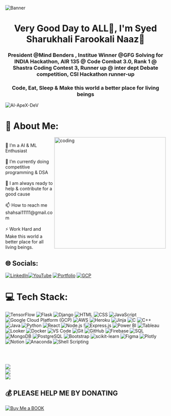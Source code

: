 ![Banner](https://i.postimg.cc/tgVyfypV/image.png)

<h1 align="center">Very Good Day to ALL🙌, I'm Syed Sharukhali Farookali Naaz💫</h1>
<h3 align="center">President @Mind Benders , Institue Winner @GFG Solving for INDIA Hackathon, AIR 135 @ Code Combat 3.0, Rank 1 @ Shastra Coding Contest 3, Runner up @ inter dept Debate competition, CSI Hackathon runner-up</h3>
<h3 align="center">Code, Eat, Sleep & Make this world a better place for living beings</h3>


<p align="left"> <img src="https://komarev.com/ghpvc/?username=AI-ApeX-DeV&label=Profile%20Visitors&color=0e75b6&style=flat" alt="AI-ApeX-DeV" /> </p>


# 💫 About Me:
<img align="right" alt="coding" width="350" src="https://i.pinimg.com/originals/e4/26/70/e426702edf874b181aced1e2fa5c6cde.gif">
<br>👯 I’m a AI & ML Enthusiast<br><br>🌱 I’m currently doing competitive programming & DSA <br><br>💬 I am always ready to help & contribute for a good cause<br><br>📫 How to reach me shahsai11111@gmail.com<br><br>⚡ Work Hard and Make this world a better place for all living beings.<br>

## 🌐 Socials:
[![LinkedIn](https://img.shields.io/badge/LinkedIn-%230077B5.svg?logo=linkedin&logoColor=blue)](https://www.linkedin.com/in/sharukhali-farookali-naziyabegum-syed-2817bb272/)[![YouTube](https://img.shields.io/badge/YouTube-%23FF0000.svg?logo=YouTube&logoColor=red)](https://youtube.com/@SHAHSAI) [![Portfolio](https://img.shields.io/badge/PortFolio-%23FF0000.svg?logo=web&logoColor=white)](https://ai-apex-dev.github.io/SHAHSAI.github.io/) [![GCP](https://img.shields.io/badge/GCP-%23FF0000.svg?logo=google&logoColor=white)](https://www.cloudskillsboost.google/public_profiles/7322d512-7cb2-452e-9746-9432ea161f52) 

# 💻 Tech Stack:
![TensorFlow](https://img.shields.io/badge/TensorFlow-%23FF6F00.svg?style=for-the-badge&logo=TensorFlow&logoColor=white)
![Flask](https://img.shields.io/badge/Flask-%2300A98F.svg?style=for-the-badge&logo=Flask&logoColor=white)
![Django](https://img.shields.io/badge/Django-%23092E20.svg?style=for-the-badge&logo=Django&logoColor=white)
![HTML](https://img.shields.io/badge/HTML-%23E34F26.svg?style=for-the-badge&logo=HTML5&logoColor=white)
![CSS](https://img.shields.io/badge/CSS-%231572B6.svg?style=for-the-badge&logo=CSS3&logoColor=white)
![JavaScript](https://img.shields.io/badge/JavaScript-%23F7DF1E.svg?style=for-the-badge&logo=JavaScript&logoColor=black)
![Google Cloud Platform (GCP)](https://img.shields.io/badge/Google%20Cloud%20Platform-%234285F4.svg?style=for-the-badge&logo=Google%20Cloud&logoColor=white)
![AWS](https://img.shields.io/badge/AWS-%23232F3E.svg?style=for-the-badge&logo=Amazon%20AWS&logoColor=white)
![Heroku](https://img.shields.io/badge/Heroku-%23430098.svg?style=for-the-badge&logo=Heroku&logoColor=white)
![Jinja](https://img.shields.io/badge/Jinja-%23000000.svg?style=for-the-badge&logo=jinja&logoColor=white)
![C](https://img.shields.io/badge/C-%2300599C.svg?style=for-the-badge&logo=C&logoColor=white)
![C++](https://img.shields.io/badge/C++-%2300599C.svg?style=for-the-badge&logo=C%2B%2B&logoColor=white)
![Java](https://img.shields.io/badge/Java-%23ED8B00.svg?style=for-the-badge&logo=Java&logoColor=white)
![Python](https://img.shields.io/badge/Python-%2314354C.svg?style=for-the-badge&logo=Python&logoColor=white)
![React](https://img.shields.io/badge/React-%2361DAFB.svg?style=for-the-badge&logo=React&logoColor=black)
![Node.js](https://img.shields.io/badge/Node.js-%23339933.svg?style=for-the-badge&logo=Node.js&logoColor=white)
!![Express.js](https://img.shields.io/badge/Express.js-%23000000.svg?style=for-the-badge&logo=Express&logoColor=white)
![Power BI](https://img.shields.io/badge/Power%20BI-%23F2C811.svg?style=for-the-badge&logo=Power%20BI&logoColor=black)
![Tableau](https://img.shields.io/badge/Tableau-%23E97627.svg?style=for-the-badge&logo=Tableau&logoColor=white)
![Looker](https://img.shields.io/badge/Looker-%232674A6.svg?style=for-the-badge&logo=Looker&logoColor=white)
![Docker](https://img.shields.io/badge/Docker-%232496ED.svg?style=for-the-badge&logo=Docker&logoColor=white)
![VS Code](https://img.shields.io/badge/VS%20Code-%23007ACC.svg?style=for-the-badge&logo=Visual%20Studio%20Code&logoColor=white)
![Git](https://img.shields.io/badge/Git-%23F05032.svg?style=for-the-badge&logo=Git&logoColor=white)
![GitHub](https://img.shields.io/badge/GitHub-%23121011.svg?style=for-the-badge&logo=GitHub&logoColor=white)
![Firebase](https://img.shields.io/badge/Firebase-%23FFCA28.svg?style=for-the-badge&logo=Firebase&logoColor=black)
![SQL](https://img.shields.io/badge/SQL-%230075A8.svg?style=for-the-badge&logo=MySQL&logoColor=white)
![MongoDB](https://img.shields.io/badge/MongoDB-%2347A248.svg?style=for-the-badge&logo=MongoDB&logoColor=white)
![PostgreSQL](https://img.shields.io/badge/PostgreSQL-%23336791.svg?style=for-the-badge&logo=PostgreSQL&logoColor=white)
![Bootstrap](https://img.shields.io/badge/Bootstrap-%23563D7C.svg?style=for-the-badge&logo=Bootstrap&logoColor=white)
![scikit-learn](https://img.shields.io/badge/scikit--learn-%23F7931E.svg?style=for-the-badge&logo=scikit-learn&logoColor=white)
![Figma](https://img.shields.io/badge/Figma-%23F24E1E.svg?style=for-the-badge&logo=Figma&logoColor=white)
![Plotly](https://img.shields.io/badge/Plotly-%233F4F75.svg?style=for-the-badge&logo=plotly&logoColor=white)
![Notion](https://img.shields.io/badge/Notion-%23000000.svg?style=for-the-badge&logo=notion&logoColor=white)
![Anaconda](https://img.shields.io/badge/Anaconda-%2344A833.svg?style=for-the-badge&logo=Anaconda&logoColor=white)
![Shell Scripting](https://img.shields.io/badge/Shell%20Scripting-%23121011.svg?style=for-the-badge&logo=GNU%20Bash&logoColor=white)


  
<br>
<br>

![](https://github-readme-stats.vercel.app/api?username=ai-apex-dev&theme=radical&hide_border=false&include_all_commits=true&count_private=true)<br/>
![](https://github-readme-streak-stats.herokuapp.com/?user=ai-apex-dev&theme=radical&hide_border=false)<br/>
![](https://github-readme-stats.vercel.app/api/top-langs/?username=ai-apex-dev&theme=radical&hide_border=false&include_all_commits=true&count_private=true&layout=compact)

<!--START_SECTION:waka-->
<!--END_SECTION:waka-->

## 💰 PLEASE HELP ME BY DONATING 
  [![Buy Me a BOOK](https://img.shields.io/badge/Buy%20Me%20a%20BOOK-ffdd00?style=for-the-badge&logo=buy-me-a-BOOK&logoColor=black)](https://buymeacoffee.com/shahsai11111) 

